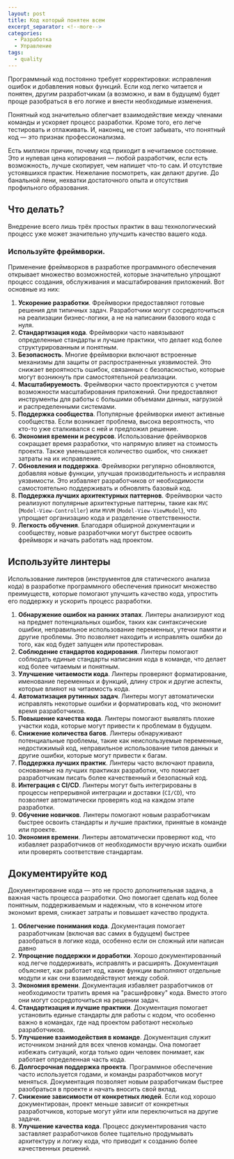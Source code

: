 ```yaml
---
layout: post
title: Код который понятен всем
excerpt_separator: <!--more-->
categories:
  - Разработка
  - Управление
tags:
  - quality
---
```


Программный код постоянно требует корректировки: исправления ошибок и добавления новых функций. Если код легко читается и понятен, другим разработчикам (а возможно, и вам в будущем) будет проще разобраться в его логике и внести необходимые изменения.

<!--more-->

Понятный код значительно облегчает взаимодействие между членами команды и ускоряет процесс разработки. Кроме того, его легче тестировать и отлаживать. И, наконец, не стоит забывать, что понятный код — это признак профессионализма.

Есть миллион причин, почему код приходит в нечитаемое состояние. Это и нулевая цена копирования — любой разработчик, если есть возможность, лучше скопирует, чем напишет что-то сам. И отсутствие устоявшихся практик. Нежелание посмотреть, как делают другие. До банальной лени, нехватки достаточного опыта и отсутствия профильного образования.

## Что делать?

Внедрение всего лишь трёх простых практик в ваш технологический процесс уже может значительно улучшить качество вашего кода.

### Используйте фреймворки.
Применение фреймворков в разработке программного обеспечения открывает множество возможностей, которые значительно упрощают процесс создания, обслуживания и масштабирования приложений. Вот основные из них:

1. __Ускорение разработки__. Фреймворки предоставляют готовые решения для типичных задач. Разработчики могут сосредоточиться на реализации бизнес-логики, а не на написании базового кода с нуля.
2. __Стандартизация кода__. Фреймворки часто навязывают определенные стандарты и лучшие практики, что делает код более структурированным и понятным.
3. __Безопасность__. Многие фреймворки включают встроенные механизмы для защиты от распространенных уязвимостей. Это снижает вероятность ошибок, связанных с безопасностью, которые могут возникнуть при самостоятельной реализации.
4. __Масштабируемость__. Фреймворки часто проектируются с учетом возможности масштабирования приложений. Они предоставляют инструменты для работы с большими объемами данных, нагрузкой и распределенными системами.
5. __Поддержка сообщества__. Популярные фреймворки имеют активные сообщества. Если возникает проблема, высока вероятность, что кто-то уже сталкивался с ней и предложил решение.
6. __Экономия времени и ресурсов__. Использование фреймворков сокращает время разработки, что напрямую влияет на стоимость проекта. Также уменьшается количество ошибок, что снижает затраты на их исправление.
7. __Обновления и поддержка__. Фреймворки регулярно обновляются, добавляя новые функции, улучшая производительность и исправляя уязвимости. Это избавляет разработчиков от необходимости самостоятельно поддерживать и обновлять базовый код.
8. __Поддержка лучших архитектурных паттернов__. Фреймворки часто реализуют популярные архитектурные паттерны, такие как `MVC` (`Model-View-Controller`) или `MVVM` (`Model-View-ViewModel`), что упрощает организацию кода и разделение ответственности.
9. __Легкость обучения__. Благодаря обширной документации и сообществу, новые разработчики могут быстрее освоить фреймворк и начать работать над проектом.


## Используйте линтеры

Использование линтеров (инструментов для статического анализа кода) в разработке программного обеспечения приносит множество преимуществ, которые помогают улучшить качество кода, упростить его поддержку и ускорить процесс разработки.

1. __Обнаружение ошибок на ранних этапах__. Линтеры анализируют код на предмет потенциальных ошибок, таких как синтаксические ошибки, неправильное использование переменных, утечки памяти и другие проблемы. Это позволяет находить и исправлять ошибки до того, как код будет запущен или протестирован.
2. __Соблюдение стандартов кодирования__. Линтеры помогают соблюдать единые стандарты написания кода в команде, что делает код более читаемым и понятным.
3. __Улучшение читаемости кода__. Линтеры проверяют форматирование, именование переменных и функций, длину строк и другие аспекты, которые влияют на читаемость кода.
4. __Автоматизация рутинных задач__. Линтеры могут автоматически исправлять некоторые ошибки и форматировать код, что экономит время разработчиков.
5. __Повышение качества кода__. Линтеры помогают выявлять плохие участки кода, которые могут привести к проблемам в будущем.
6. __Снижение количества багов__. Линтеры обнаруживают потенциальные проблемы, такие как неиспользуемые переменные, недостижимый код, неправильное использование типов данных и другие ошибки, которые могут привести к багам.
7. __Поддержка лучших практик__. Линтеры часто включают правила, основанные на лучших практиках разработки, что помогает разработчикам писать более качественный и безопасный код.
8. __Интеграция с CI/CD__. Линтеры могут быть интегрированы в процессы непрерывной интеграции и доставки (`CI/CD`), что позволяет автоматически проверять код на каждом этапе разработки.
9. __Обучение новичков__. Линтеры помогают новым разработчикам быстрее освоить стандарты и лучшие практики, принятые в команде или проекте.
10. __Экономия времени__. Линтеры автоматически проверяют код, что избавляет разработчиков от необходимости вручную искать ошибки или проверять соответствие стандартам.

## Документируйте код

Документирование кода — это не просто дополнительная задача, а важная часть процесса разработки. Оно помогает сделать код более понятным, поддерживаемым и надежным, что в конечном итоге экономит время, снижает затраты и повышает качество продукта.

1. __Облегчение понимания кода__. Документация помогает разработчикам (включая вас самих в будущем) быстрее разобраться в логике кода, особенно если он сложный или написан давно
2. __Упрощение поддержки и доработки__. Хорошо документированный код легче поддерживать, исправлять и расширять. Документация объясняет, как работает код, какие функции выполняют отдельные модули и как они взаимодействуют между собой.
3. __Экономия времени__. Документация избавляет разработчиков от необходимости тратить время на "расшифровку" кода. Вместо этого они могут сосредоточиться на решении задач.
4. __Стандартизация и лучшие практики__. Документация помогает установить единые стандарты для работы с кодом, что особенно важно в командах, где над проектом работают несколько разработчиков.
5. __Улучшение взаимодействия в команде__. Документация служит источником знаний для всех членов команды. Она помогает избежать ситуаций, когда только один человек понимает, как работает определенная часть кода.
6. __Долгосрочная поддержка проекта__. Программное обеспечение часто используется годами, и команды разработчиков могут меняться. Документация позволяет новым разработчикам быстрее разобраться в проекте и начать вносить свой вклад.
7. __Снижение зависимости от конкретных людей__. Если код хорошо документирован, проект меньше зависит от конкретных разработчиков, которые могут уйти или переключиться на другие задачи.
8. __Улучшение качества кода__. Процесс документирования часто заставляет разработчиков более тщательно продумывать архитектуру и логику кода, что приводит к созданию более качественных решений.